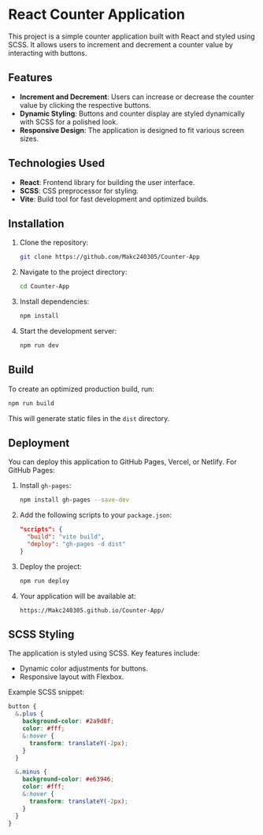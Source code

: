 # React Counter Application

This project is a simple counter application built with React and styled using SCSS. It allows users to increment and decrement a counter value by interacting with buttons.

## Features

- **Increment and Decrement**: Users can increase or decrease the counter value by clicking the respective buttons.
- **Dynamic Styling**: Buttons and counter display are styled dynamically with SCSS for a polished look.
- **Responsive Design**: The application is designed to fit various screen sizes.

## Technologies Used

- **React**: Frontend library for building the user interface.
- **SCSS**: CSS preprocessor for styling.
- **Vite**: Build tool for fast development and optimized builds.

## Installation

1. Clone the repository:
   ```bash
   git clone https://github.com/Makc240305/Counter-App
   ```
2. Navigate to the project directory:
   ```bash
   cd Counter-App
   ```
3. Install dependencies:
   ```bash
   npm install
   ```
4. Start the development server:
   ```bash
   npm run dev
   ```

## Build

To create an optimized production build, run:
```bash
npm run build
```
This will generate static files in the `dist` directory.

## Deployment

You can deploy this application to GitHub Pages, Vercel, or Netlify. For GitHub Pages:

1. Install `gh-pages`:
   ```bash
   npm install gh-pages --save-dev
   ```
2. Add the following scripts to your `package.json`:
   ```json
   "scripts": {
     "build": "vite build",
     "deploy": "gh-pages -d dist"
   }
   ```
3. Deploy the project:
   ```bash
   npm run deploy
   ```
4. Your application will be available at:
   ```
   https://Makc240305.github.io/Counter-App/
   ```

## SCSS Styling

The application is styled using SCSS. Key features include:

- Dynamic color adjustments for buttons.
- Responsive layout with Flexbox.

Example SCSS snippet:
```scss
button {
  &.plus {
    background-color: #2a9d8f;
    color: #fff;
    &:hover {
      transform: translateY(-2px);
    }
  }

  &.minus {
    background-color: #e63946;
    color: #fff;
    &:hover {
      transform: translateY(-2px);
    }
  }
}
```
